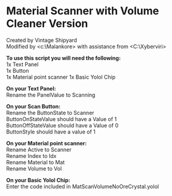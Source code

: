 # Material Scanner with Volume Cleaner Version
Created by Vintage Shipyard  
Modified by <c:\Malankore> with assistance from <C:\Xyberviri>
  
**To use this script you will need the following:**   
1x Text Panel  
1x Button  
1x Material point scanner
1x Basic Yolol Chip  
  
**On your Text Panel:**  
Rename the PanelValue to Scanning  
  
**On your Scan Button:**  
Rename the ButtonState to Scanner  
ButtonOnStateValue should have a Value of 1  
ButtonOffStateValue should have a Value of 0  
ButtonStyle should have a value of 1  
  
**On your Material point scanner:**  
Rename Active to Scanner  
Rename Index to Idx  
Rename Material to Mat  
Rename Volume to Vol
  
**On your Basic Yolol Chip:**  
Enter the code included in MatScanVolumeNoOreCrystal.yolol  

